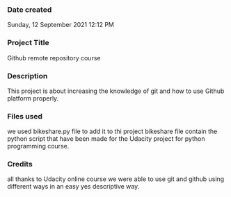 
### Date created
Sunday, 12 September 2021 12:12 PM


### Project Title
Github remote repository course

### Description
This project is about increasing the knowledge of git and how to use Github platform properly.

### Files used
we used bikeshare.py file to add it to thi project
bikeshare file contain the python script that have been made for the Udacity project for python programming course.

### Credits
all thanks to Udacity online course we were able to use git and github using different ways in an easy yes descriptive way.
